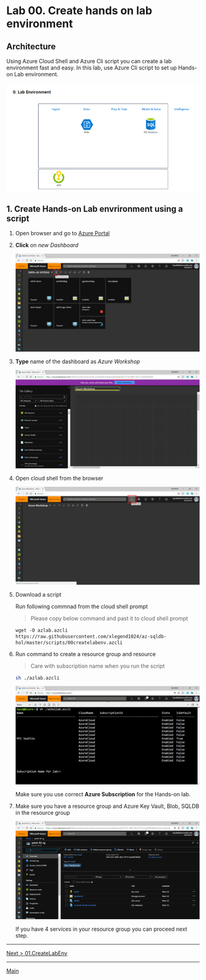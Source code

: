 # Lab 00. Create hands on lab environment

## Architecture

Using Azure Cloud Shell and Azure Cli script you can create a lab environment fast and easy. In this lab, use Azure Cli script to set up Hands-on Lab environment.

![arch00](./images/arch00.png)

## 1. Create Hands-on Lab envrironment using a script

1. Open browser and go to [Azure Portal](https://portal.azure.com)

1. __Click__ on _new Dashboard_

    ![new dashboard](./images/00.01.png)

1. __Type__ name of the dashboard as _Azure Workshop_

    ![new dashboard](./images/00.02.png)

1. Open cloud shell from the browser

    ![cloudshell](./images/00.03.png)

1. Download a script

    Run following commnad from the cloud shell prompt

    > Please copy below command and past it to cloud shell prompt

    ```
    wget -O azlab.azcli https://raw.githubusercontent.com/xlegend1024/az-sqldb-hol/master/scripts/00createlabenv.azcli
    ```

1. Run command to create a resource group and resource

    > Care with subscription name when you run the script

    ```bash
    sh ./azlab.azcli
    ```

    ![run script](./images/env01.01.png)

    Make sure you use correct __Azure Subscription__ for the Hands-on lab.

1. Make sure you have a resource group and Azure Key Vault, Blob, SQLDB in the resource group

    ![resources](./images/00.05.png)

    If you have 4 services in your resource group you can proceed next step.

---
[Next > 01.CreateLabEnv](01.CreateSQLDB.md)

---
[Main](https://github.com/xlegend1024/az-sqldb-hol)